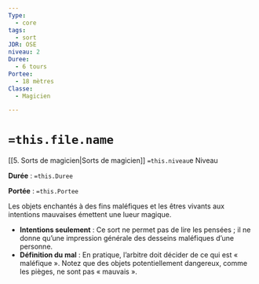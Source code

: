 ```yaml
---
Type:
  - core
tags:
  - sort
JDR: OSE
niveau: 2
Duree:
  - 6 tours
Portee:
  - 18 mètres
Classe:
  - Magicien

---
```

# `=this.file.name`  

[[5. Sorts de magicien|Sorts de magicien]] `=this.niveau`e Niveau

**Durée** : `=this.Duree` 

**Portée** : `=this.Portee`

Les objets enchantés à des fins maléfiques et les êtres vivants aux intentions mauvaises émettent une lueur magique.

- **Intentions seulement** : Ce sort ne permet pas de lire les pensées ; il ne donne qu’une impression générale des desseins maléfiques d’une personne.
- **Définition du mal** : En pratique, l’arbitre doit décider de ce qui est « maléfique ». Notez que des objets potentiellement dangereux, comme les pièges, ne sont pas « mauvais ».
